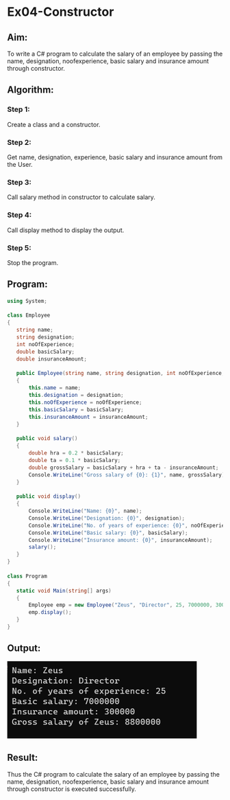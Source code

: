 # Ex04-Constructor
## Aim:
 To write a C# program to calculate the salary of an employee by passing the name, designation, noofexperience, basic salary and insurance amount through constructor.
 
 ## Algorithm:
 ### Step 1:
 Create a class and a constructor.
 ### Step 2:
 Get name, designation, experience, basic salary and insurance amount from the User.
 ### Step 3:
 Call salary method in constructor to calculate salary.

 ### Step 4:
 Call display method to display the output.

 ### Step 5:
 Stop the program.
 

 ## Program:
 ```c#
 using System;

class Employee
{
    string name;
    string designation;
    int noOfExperience;
    double basicSalary;
    double insuranceAmount;

    public Employee(string name, string designation, int noOfExperience, double basicSalary, double insuranceAmount)
    {
        this.name = name;
        this.designation = designation;
        this.noOfExperience = noOfExperience;
        this.basicSalary = basicSalary;
        this.insuranceAmount = insuranceAmount;
    }

    public void salary()
    {
        double hra = 0.2 * basicSalary;
        double ta = 0.1 * basicSalary;
        double grossSalary = basicSalary + hra + ta - insuranceAmount;
        Console.WriteLine("Gross salary of {0}: {1}", name, grossSalary);
    }

    public void display()
    {
        Console.WriteLine("Name: {0}", name);
        Console.WriteLine("Designation: {0}", designation);
        Console.WriteLine("No. of years of experience: {0}", noOfExperience);
        Console.WriteLine("Basic salary: {0}", basicSalary);
        Console.WriteLine("Insurance amount: {0}", insuranceAmount);
        salary();
    }
}

class Program
{
    static void Main(string[] args)
    {
        Employee emp = new Employee("Zeus", "Director", 25, 7000000, 300000);
        emp.display();
    }
}
```
 ## Output:
 ![output](ss1.png)

 ## Result:
 Thus the C# program to calculate the salary of an employee by passing the name, designation, noofexperience, basic salary and insurance amount through constructor is executed successfully.

